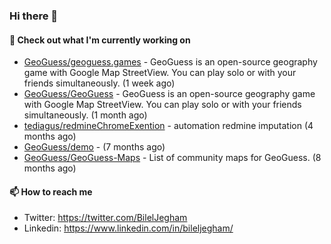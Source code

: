 ### Hi there 👋

#### 👷 Check out what I'm currently working on

- [GeoGuess/geoguess.games](https://github.com/GeoGuess/geoguess.games) - GeoGuess is an open-source geography game with Google Map StreetView. You can play solo or with your friends simultaneously. (1 week ago)
- [GeoGuess/GeoGuess](https://github.com/GeoGuess/GeoGuess) - GeoGuess is an open-source geography game with Google Map StreetView. You can play solo or with your friends simultaneously. (1 month ago)
- [tediagus/redmineChromeExention](https://github.com/tediagus/redmineChromeExention) - automation redmine imputation (4 months ago)
- [GeoGuess/demo](https://github.com/GeoGuess/demo) -  (7 months ago)
- [GeoGuess/GeoGuess-Maps](https://github.com/GeoGuess/GeoGuess-Maps) - List of community maps for GeoGuess. (8 months ago)


#### 📫 How to reach me

- Twitter: https://twitter.com/BilelJegham
- Linkedin: https://www.linkedin.com/in/bileljegham/
